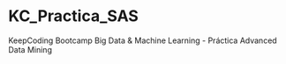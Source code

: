 # KC_Practica_SAS
KeepCoding Bootcamp Big Data &amp; Machine Learning - Práctica Advanced Data Mining
